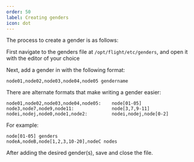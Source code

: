 ```yaml
---
order: 50
label: Creating genders
icon: dot
---
```


The process to create a gender is as follows:

First navigate to the genders file at `/opt/flight/etc/genders`, and open it with the editor of your choice

Next, add a gender in with the following format:

```
node01,node02,node03,node04,node05 gendername
```

There are alternate formats that make writing a gender easier:

```
node01,node02,node03,node04,node05:    node[01-05]
node3,node7,node9,node11:              node[3,7,9-11]
nodei,nodej,node0,node1,node2:         nodei,nodej,node[0-2]
```

For example:

```
node[01-05] genders
nodeA,nodeB,node[1,2,3,10-20],nodeC nodes
```

After adding the desired gender(s), save and close the file.


